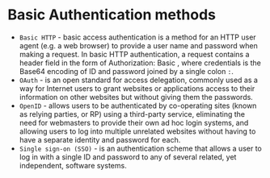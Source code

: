 # Basic Authentication methods

- `Basic HTTP` - basic access authentication is a method for an HTTP user agent (e.g. a web browser) to provide a user name and password when making a request. In basic HTTP authentication, a request contains a header field in the form of Authorization: Basic <credentials>, where credentials is the Base64 encoding of ID and password joined by a single colon `:`.
- `OAuth` - is an open standard for access delegation, commonly used as a way for Internet users to grant websites or applications access to their information on other websites but without giving them the passwords.
- `OpenID` - allows users to be authenticated by co-operating sites (known as relying parties, or RP) using a third-party service, eliminating the need for webmasters to provide their own ad hoc login systems, and allowing users to log into multiple unrelated websites without having to have a separate identity and password for each.
- `Single sign-on (SSO)` - is an authentication scheme that allows a user to log in with a single ID and password to any of several related, yet independent, software systems.